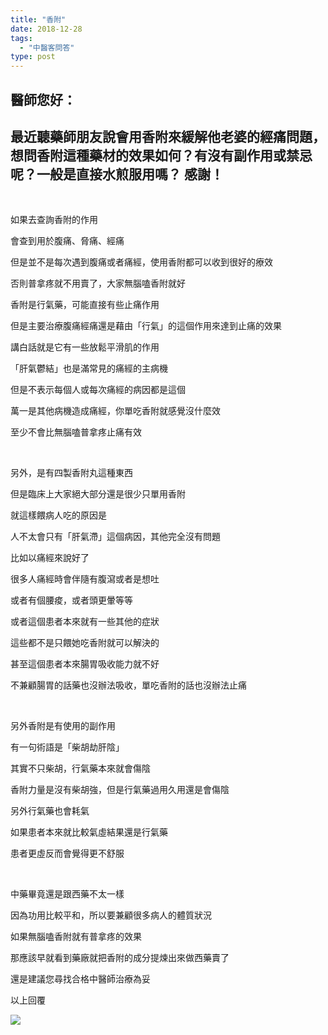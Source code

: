 ```yaml
---
title: "香附"
date: 2018-12-28
tags: 
  - "中醫客問答"
type: post
---
```


## 醫師您好：

## 最近聽藥師朋友說會用香附來緩解他老婆的經痛問題，想問香附這種藥材的效果如何？有沒有副作用或禁忌呢？一般是直接水煎服用嗎？ 感謝！

 

如果去查詢香附的作用

會查到用於腹痛、脅痛、經痛

但是並不是每次遇到腹痛或者痛經，使用香附都可以收到很好的療效

否則普拿疼就不用賣了，大家無腦嗑香附就好

香附是行氣藥，可能直接有些止痛作用

但是主要治療腹痛經痛還是藉由「行氣」的這個作用來達到止痛的效果

講白話就是它有一些放鬆平滑肌的作用

「肝氣鬱結」也是滿常見的痛經的主病機

但是不表示每個人或每次痛經的病因都是這個

萬一是其他病機造成痛經，你單吃香附就感覺沒什麼效

至少不會比無腦嗑普拿疼止痛有效

 

另外，是有四製香附丸這種東西

但是臨床上大家絕大部分還是很少只單用香附

就這樣餵病人吃的原因是

人不太會只有「肝氣滯」這個病因，其他完全沒有問題

比如以痛經來說好了

很多人痛經時會伴隨有腹瀉或者是想吐

或者有個腰痠，或者頭更暈等等

或者這個患者本來就有一些其他的症狀

這些都不是只餵她吃香附就可以解決的

甚至這個患者本來腸胃吸收能力就不好

不兼顧腸胃的話藥也沒辦法吸收，單吃香附的話也沒辦法止痛

 

另外香附是有使用的副作用

有一句術語是「柴胡劫肝陰」

其實不只柴胡，行氣藥本來就會傷陰

香附力量是沒有柴胡強，但是行氣藥過用久用還是會傷陰

另外行氣藥也會耗氣

如果患者本來就比較氣虛結果還是行氣藥

患者更虛反而會覺得更不舒服

 

中藥畢竟還是跟西藥不太一樣

因為功用比較平和，所以要兼顧很多病人的體質狀況

如果無腦嗑香附就有普拿疼的效果

那應該早就看到藥廠就把香附的成分提煉出來做西藥賣了

還是建議您尋找合格中醫師治療為妥

以上回覆

![](/images/uploads/香附-300x224.jpg)

